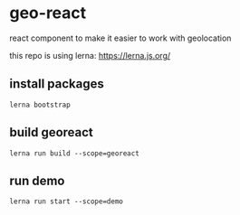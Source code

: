 # geo-react
react component to make it easier to work with geolocation

this repo is using lerna: https://lerna.js.org/

## install packages

``
lerna bootstrap
``

## build georeact

``
lerna run build --scope=georeact
``

## run demo

``
lerna run start --scope=demo
``
